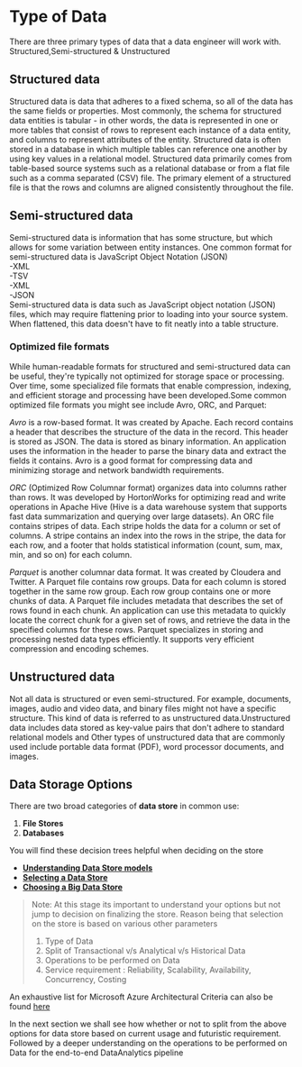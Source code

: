 # Type of Data
There are three primary types of data that a data engineer will work with. Structured,Semi-structured & Unstructured

## Structured data
Structured data is data that adheres to a fixed schema, so all of the data has the same fields or properties. Most commonly, the schema for structured data entities is tabular - in other words, the data is represented in one or more tables that consist of rows to represent each instance of a data entity, and columns to represent attributes of the entity. Structured data is often stored in a database in which multiple tables can reference one another by using key values in a relational model. Structured data primarily comes from table-based source systems such as a relational database or from a flat file such as a comma separated (CSV) file. The primary element of a structured file is that the rows and columns are aligned consistently throughout the file.

## Semi-structured data
Semi-structured data is information that has some structure, but which allows for some variation between entity instances. One common format for semi-structured data is JavaScript Object Notation (JSON)</br>
-XML </br>
-TSV </br>
-XML </br>
-JSON </br>
Semi-structured data is data such as JavaScript object notation (JSON) files, which may require flattening prior to loading into your source system. When flattened, this data doesn't have to fit neatly into a table structure.

### Optimized file formats
While human-readable formats for structured and semi-structured data can be useful, they're typically not optimized for storage space or processing. Over time, some specialized file formats that enable compression, indexing, and efficient storage and processing have been developed.Some common optimized file formats you might see include Avro, ORC, and Parquet:

*Avro*  is a row-based format. It was created by Apache. Each record contains a header that describes the structure of the data in the record. This header is stored as JSON. The data is stored as binary information. An application uses the information in the header to parse the binary data and extract the fields it contains. Avro is a good format for compressing data and minimizing storage and network bandwidth requirements.

*ORC* (Optimized Row Columnar format) organizes data into columns rather than rows. It was developed by HortonWorks for optimizing read and write operations in Apache Hive (Hive is a data warehouse system that supports fast data summarization and querying over large datasets). An ORC file contains stripes of data. Each stripe holds the data for a column or set of columns. A stripe contains an index into the rows in the stripe, the data for each row, and a footer that holds statistical information (count, sum, max, min, and so on) for each column.

*Parquet*  is another columnar data format. It was created by Cloudera and Twitter. A Parquet file contains row groups. Data for each column is stored together in the same row group. Each row group contains one or more chunks of data. A Parquet file includes metadata that describes the set of rows found in each chunk. An application can use this metadata to quickly locate the correct chunk for a given set of rows, and retrieve the data in the specified columns for these rows. Parquet specializes in storing and processing nested data types efficiently. It supports very efficient compression and encoding schemes.

## Unstructured data
Not all data is structured or even semi-structured. For example, documents, images, audio and video data, and binary files might not have a specific structure. This kind of data is referred to as unstructured data.Unstructured data includes data stored as key-value pairs that don't adhere to standard relational models and Other types of unstructured data that are commonly used include portable data format (PDF), word processor documents, and images.

## Data Storage Options
There are two broad categories of **data store** in common use:
1. **File Stores** 
2. **Databases**

You will find these decision trees helpful when deciding on the store
- **[Understanding Data Store models](https://learn.microsoft.com/en-us/azure/architecture/guide/technology-choices/data-store-overview)** 
- **[Selecting a Data Store](https://learn.microsoft.com/en-us/azure/architecture/guide/technology-choices/data-store-decision-tree)**
- **[Choosing a Big Data Store](https://learn.microsoft.com/en-us/azure/architecture/data-guide/technology-choices/data-storage)**

> Note:
At this stage its important to understand your options but not jump to decision on finalizing the store. Reason being that selection on the store is based on various other parameters 
>1. Type of Data
>1. Split of Transactional v/s Analytical v/s Historical Data
>1. Operations to be performed on Data
>1. Service requirement : Reliability, Scalability, Availability, Concurrency, Costing

An exhaustive list for Microsoft Azure Architectural Criteria can also be found [here ](https://learn.microsoft.com/en-us/azure/architecture/guide/technology-choices/data-store-considerations)

In the next section we shall see how whether or not to split from the above options for data store based on current usage and futuristic requirement. Followed by a deeper understanding on the operations to be performed on Data for the end-to-end DataAnalytics pipeline